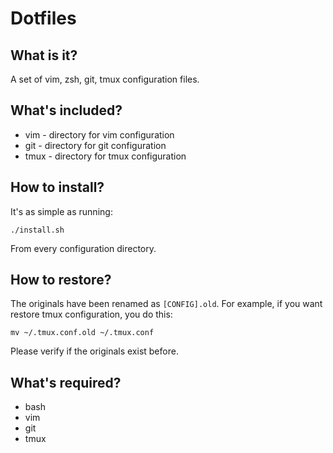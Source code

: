 Dotfiles
========

What is it?
-----------
A set of vim, zsh, git, tmux configuration files.

What's included?
----------------
* vim  - directory for vim configuration
* git  - directory for git configuration
* tmux - directory for tmux configuration

How to install?
---------------
It's as simple as running:

    ./install.sh

From every configuration directory.

How to restore?
---------------
The originals have been renamed as `[CONFIG].old`. 
For example, if you want restore tmux configuration, you do this:

    mv ~/.tmux.conf.old ~/.tmux.conf

Please verify if the originals exist before.

What's required?
---------------
* bash
* vim
* git
* tmux

